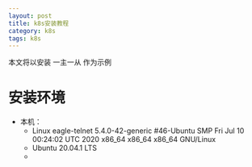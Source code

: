 ```yaml
---
layout: post
title: k8s安装教程
category: k8s
tags: k8s
---
```

本文将以安装 一主一从 作为示例

# 安装环境
* 本机：
    * Linux eagle-telnet 5.4.0-42-generic #46-Ubuntu SMP Fri Jul 10 00:24:02 UTC 2020 x86_64 x86_64 x86_64 GNU/Linux
    * Ubuntu 20.04.1 LTS
    * ![]()